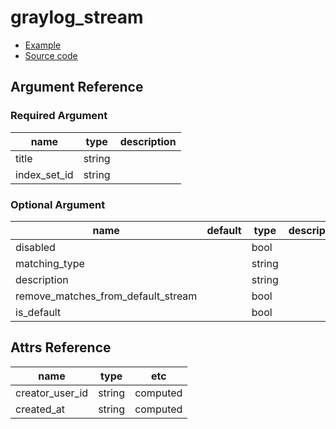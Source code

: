 # graylog_stream

* [Example](../../examples/v0.12/stream.tf)
* [Source code](../../graylog/terraform/resource_stream.go)

## Argument Reference

### Required Argument

name | type | description
--- | --- | ---
title | string |
index_set_id | string |

### Optional Argument

name | default | type | description
--- | --- | --- | ---
disabled | | bool |
matching_type | | string |
description | | string |
remove_matches_from_default_stream | | bool |
is_default | | bool |

## Attrs Reference

name | type | etc
--- | --- | ---
creator_user_id | string | computed
created_at | string | computed
